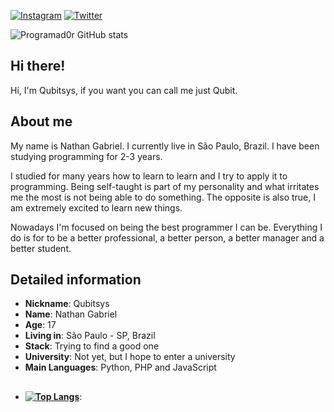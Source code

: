 [![Instagram](https://img.shields.io/badge/Instagram-E4405F?style=for-the-badge&logo=instagram&logoColor=white)](https://www.instagram.com/qubitsys/)
[![Twitter](https://img.shields.io/badge/Twitter-1DA1F2?style=for-the-badge&logo=twitter&logoColor=white)](https://twitter.com/qubitBytheway)




![Programad0r GitHub stats](https://github-readme-stats.vercel.app/api?username=NathanMuniz&show_icons=true&theme=dracula)




## Hi there!

Hi, I'm Qubitsys, if you want you can call me just Qubit.


## About me 

My name is Nathan Gabriel. I currently live in São Paulo, Brazil. I have been studying programming for 2-3 years. 

I studied for many years how to learn to learn and I try to apply it to programming.
Being self-taught is part of my personality and what irritates me the most is not being able to do something. The opposite is also true, I am extremely excited to learn new things.

Nowadays I'm focused on being the best programmer I can be. Everything I do is for to be a better professional, a better person, a better manager and a better student.

## Detailed information

* **Nickname**: 
Qubitsys
* **Name**: 
Nathan Gabriel
* **Age**: 17
* **Living in**: São Paulo - SP, Brazil
* **Stack**: Trying to find a good one
* **University**: Not yet, but I hope to enter a university
* **Main Languages**: Python, PHP and JavaScript


##
* **[![Top Langs](https://github-readme-stats.vercel.app/api/top-langs/?username=NathanMuniz&layout=compact=NathanMuniz&show_icons=true&theme=dracula)](https://github.com/anuraghazra/github-readme-stats)**: 


